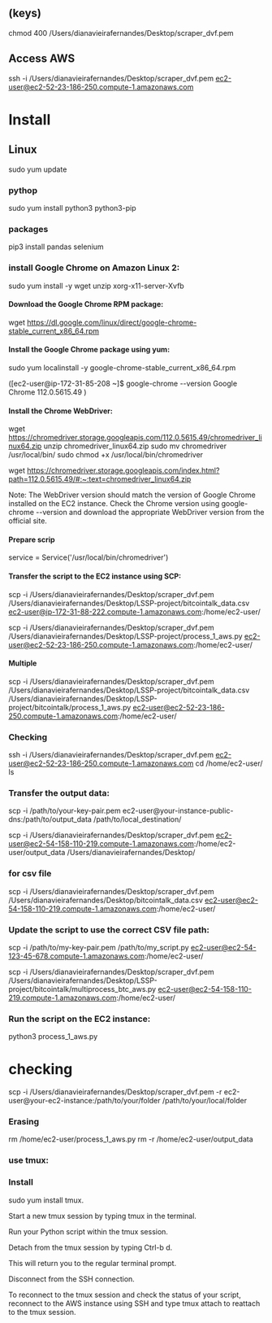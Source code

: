 

## (keys)
chmod 400 /Users/dianavieirafernandes/Desktop/scraper_dvf.pem

## Access AWS 
ssh -i /Users/dianavieirafernandes/Desktop/scraper_dvf.pem ec2-user@ec2-52-23-186-250.compute-1.amazonaws.com

# Install

## Linux
sudo yum update

### pythop
sudo yum install python3 python3-pip

### packages
pip3 install pandas selenium

### install Google Chrome on Amazon Linux 2:
sudo yum install -y wget unzip xorg-x11-server-Xvfb

#### Download the Google Chrome RPM package:
wget https://dl.google.com/linux/direct/google-chrome-stable_current_x86_64.rpm

#### Install the Google Chrome package using yum:
sudo yum localinstall -y google-chrome-stable_current_x86_64.rpm

([ec2-user@ip-172-31-85-208 ~]$ google-chrome --version
Google Chrome 112.0.5615.49 )


####  Install the Chrome WebDriver:
wget https://chromedriver.storage.googleapis.com/112.0.5615.49/chromedriver_linux64.zip
unzip chromedriver_linux64.zip
sudo mv chromedriver /usr/local/bin/ 
sudo chmod +x /usr/local/bin/chromedriver

wget https://chromedriver.storage.googleapis.com/index.html?path=112.0.5615.49/#:~:text=chromedriver_linux64.zip

Note: The WebDriver version should match the version of Google Chrome installed on the EC2 instance. Check the Chrome version using google-chrome --version and download the appropriate WebDriver version from the official site.

#### Prepare scrip
service = Service('/usr/local/bin/chromedriver')

#### Transfer the script to the EC2 instance using SCP:
scp -i /Users/dianavieirafernandes/Desktop/scraper_dvf.pem /Users/dianavieirafernandes/Desktop/LSSP-project/bitcointalk_data.csv ec2-user@ip-172-31-88-222.compute-1.amazonaws.com:/home/ec2-user/

scp -i /Users/dianavieirafernandes/Desktop/scraper_dvf.pem /Users/dianavieirafernandes/Desktop/LSSP-project/process_1_aws.py ec2-user@ec2-52-23-186-250.compute-1.amazonaws.com:/home/ec2-user/

#### Multiple

scp -i /Users/dianavieirafernandes/Desktop/scraper_dvf.pem /Users/dianavieirafernandes/Desktop/LSSP-project/bitcointalk_data.csv /Users/dianavieirafernandes/Desktop/LSSP-project/bitcointalk/process_1_aws.py ec2-user@ec2-52-23-186-250.compute-1.amazonaws.com:/home/ec2-user/

### Checking
ssh -i /Users/dianavieirafernandes/Desktop/scraper_dvf.pem ec2-user@ec2-52-23-186-250.compute-1.amazonaws.com
cd /home/ec2-user/
ls

### Transfer the output data:
scp -i /path/to/your-key-pair.pem ec2-user@your-instance-public-dns:/path/to/output_data /path/to/local_destination/

scp -i /Users/dianavieirafernandes/Desktop/scraper_dvf.pem  ec2-user@ec2-54-158-110-219.compute-1.amazonaws.com:/home/ec2-user/output_data /Users/dianavieirafernandes/Desktop/

### for csv file 
scp -i /Users/dianavieirafernandes/Desktop/scraper_dvf.pem /Users/dianavieirafernandes/Desktop/bitcointalk_data.csv ec2-user@ec2-54-158-110-219.compute-1.amazonaws.com:/home/ec2-user/

### Update the script to use the correct CSV file path:
scp -i /path/to/my-key-pair.pem /path/to/my_script.py ec2-user@ec2-54-123-45-678.compute-1.amazonaws.com:/home/ec2-user/

scp -i /Users/dianavieirafernandes/Desktop/scraper_dvf.pem /Users/dianavieirafernandes/Desktop/LSSP-project/bitcointalk/multiprocess_btc_aws.py ec2-user@ec2-54-158-110-219.compute-1.amazonaws.com:/home/ec2-user/

### Run the script on the EC2 instance:
python3 process_1_aws.py

# checking

scp -i /Users/dianavieirafernandes/Desktop/scraper_dvf.pem -r ec2-user@your-ec2-instance:/path/to/your/folder /path/to/your/local/folder

### Erasing

rm /home/ec2-user/process_1_aws.py
rm -r /home/ec2-user/output_data


### use tmux:

### Install

sudo yum install tmux.

Start a new tmux session by typing tmux in the terminal.

Run your Python script within the tmux session.

Detach from the tmux session by typing Ctrl-b d. 

This will return you to the regular terminal prompt.

Disconnect from the SSH connection.

To reconnect to the tmux session and check the status of your script, reconnect to the AWS instance 
using SSH and type tmux attach to reattach to the tmux session.






